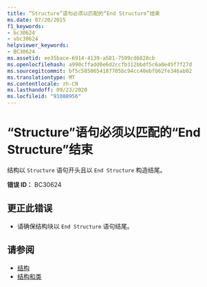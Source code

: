 ```yaml
---
title: “Structure”语句必须以匹配的“End Structure”结束
ms.date: 07/20/2015
f1_keywords:
- bc30624
- vbc30624
helpviewer_keywords:
- BC30624
ms.assetid: ee35bace-6914-4139-a581-7599cd6828cb
ms.openlocfilehash: a990cffadd0e6d2ccfb312bbdf5c6a0e45f7f27d
ms.sourcegitcommit: bf5c5850654187705bc94cc40ebfb62fe346ab02
ms.translationtype: MT
ms.contentlocale: zh-CN
ms.lasthandoff: 09/23/2020
ms.locfileid: "91088956"
---
```

# <a name="structure-statement-must-end-with-a-matching-end-structure"></a>“Structure”语句必须以匹配的“End Structure”结束

结构以 `Structure` 语句开头且以 `End Structure` 构造结尾。  
  
 **错误 ID：** BC30624  
  
## <a name="to-correct-this-error"></a>更正此错误  
  
- 请确保结构块以 `End Structure` 语句结尾。  
  
## <a name="see-also"></a>请参阅

- [结构](../programming-guide/language-features/data-types/structures.md)
- [结构和类](../programming-guide/language-features/data-types/structures-and-classes.md)
